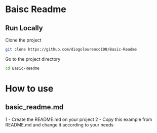 # Baisc Readme
## Run Locally  

Clone the project  

~~~bash  
git clone https://github.com/diogolourenco100/Basic-Readme
~~~

Go to the project directory  

~~~bash  
cd Basic-Readme
~~~

# How to use
## basic_readme.md
1 - Create the README.md on your project
2 - Copy this example from README.md and change it according to your needs
